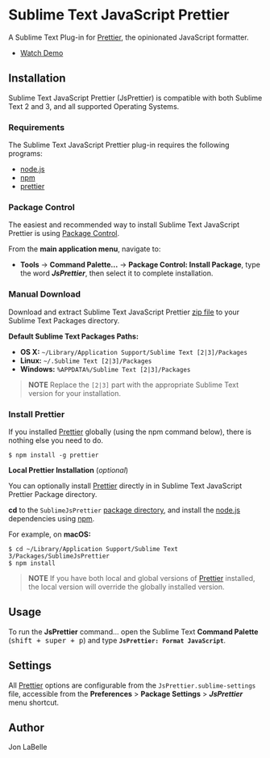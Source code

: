 # Sublime Text JavaScript Prettier

A Sublime Text Plug-in for [Prettier], the opinionated JavaScript formatter.

- [Watch Demo]

## Installation

Sublime Text JavaScript Prettier (JsPrettier) is compatible with both Sublime
Text 2 and 3, and all supported Operating Systems.

### Requirements

The Sublime Text JavaScript Prettier plug-in requires the following programs:

- [node.js]
- [npm]
- [prettier]

### Package Control

The easiest and recommended way to install Sublime Text JavaScript Prettier is
using [Package Control].

From the **main application menu**, navigate to:

- **Tools** -> **Command Palette...** -> **Package Control: Install Package**,
type the word ***JsPrettier***, then select it to complete installation.

### Manual Download

Download and extract Sublime Text JavaScript Prettier [zip file] to your
Sublime Text Packages directory.

**Default Sublime Text Packages Paths:**
<a name="default-st-paths"></a>

* **OS X:** `~/Library/Application Support/Sublime Text [2|3]/Packages`
* **Linux:** `~/.Sublime Text [2|3]/Packages`
* **Windows:** `%APPDATA%/Sublime Text [2|3]/Packages`

> **NOTE** Replace the `[2|3]` part with the appropriate Sublime Text
> version for your installation.

### Install Prettier

If you installed [Prettier] globally (using the npm command below), there is
nothing else you need to do.

	$ npm install -g prettier
	
**Local Prettier Installation** (*optional*)

You can optionally install [Prettier] directly in in Sublime Text JavaScript
Prettier Package directory.

**cd** to the `SublimeJsPrettier` [package directory], and install
the [node.js] dependencies using [npm].

For example, on **macOS:**

	$ cd ~/Library/Application Support/Sublime Text 3/Packages/SublimeJsPrettier
	$ npm install
	
> **NOTE** If you have both local and global versions of [Prettier] installed,
> the local version will override the globally installed version.

## Usage

To run the **JsPrettier** command... open the Sublime Text **Command Palette**
(<kbd>shift + super + p</kbd>) and type **`JsPrettier: Format JavaScript`**.

## Settings

All [Prettier] options are configurable from the `JsPrettier.sublime-settings`
file, accessible from the **Preferences** > **Package Settings** >
***JsPrettier*** menu shortcut.

## Author

Jon LaBelle

[Watch Demo]: https://github.com/jonlabelle/SublimeJsPrettier/blob/master/screenshots/demo.gif
[Prettier]: https://github.com/jlongster/prettier
[Package Control]: https://packagecontrol.io
[node.js]: https://nodejs.org
[npm]: https://www.npmjs.com
[zip file]: https://github.com/jonlabelle/SublimeJsPrettier/archive/master.zip
[package directory]: #default-st-paths "Default Sublime Text Packages Paths"
[manual download instructions]: #manual-download
